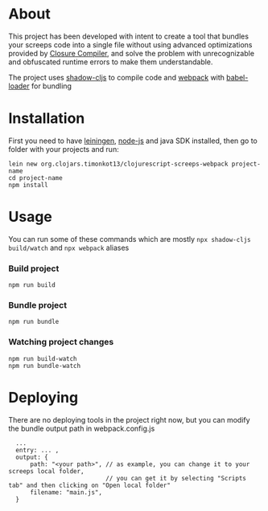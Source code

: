 # About
  This project has been developed with intent to create a tool that bundles your screeps code into a single file without using advanced optimizations provided by [Сlosure Compiler](https://developers.google.com/closure/compiler),
  and solve the problem with unrecognizable and obfuscated runtime errors to make them understandable.
  
  The project uses [shadow-cljs](https://github.com/thheller/shadow-cljs) to compile code and [webpack](https://github.com/webpack/webpack) with [babel-loader](https://webpack.js.org/loaders/babel-loader/) for bundling
  
# Installation
  First you need to have [leiningen](https://leiningen.org/), [node-js](https://nodejs.org/en/)
  and java SDK installed, then go to folder with your projects and run:
  ```
  lein new org.clojars.timonkot13/clojurescript-screeps-webpack project-name
  cd project-name
  npm install
  ```
# Usage
  You can run some of these commands which are mostly ``npx shadow-cljs build/watch`` and ``npx webpack`` aliases
  ### Build project
  ```
  npm run build
  ```
  ### Bundle project
  ```
  npm run bundle
  ```
  ### Watching project changes
  ```
  npm run build-watch
  npm run bundle-watch
 ```
# Deploying
  There are no deploying tools in the project right now, but you can modify the bundle output path in webpack.config.js
  ```
    ...
    entry: ... ,
    output: {
        path: "<your path>", // as example, you can change it to your screeps local folder,
                             // you can get it by selecting "Scripts tab" and then clicking on "Open local folder"
        filename: "main.js",
    }
  ```
  
